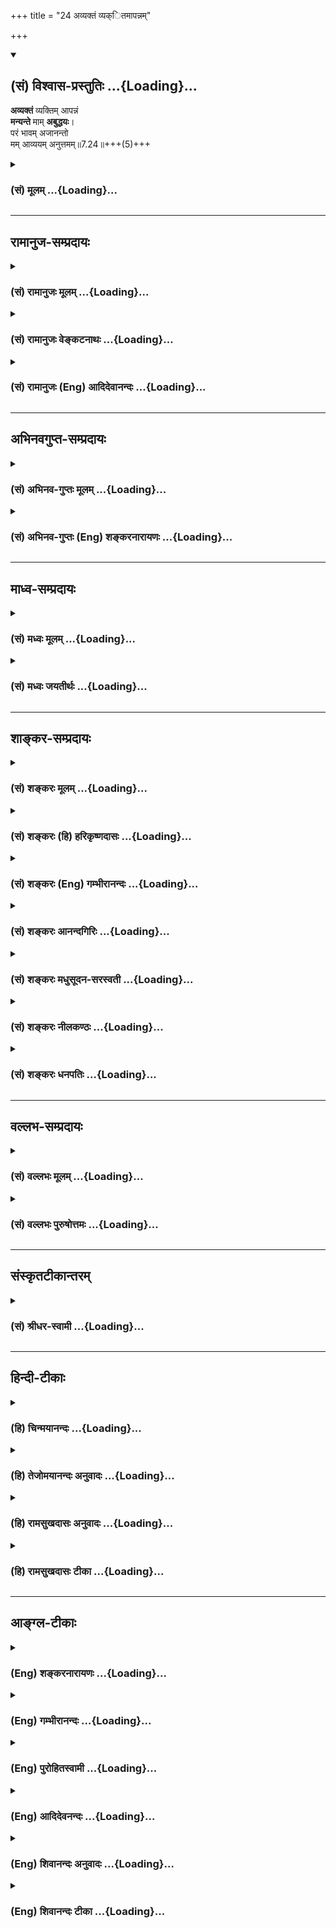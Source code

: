 +++
title = "24 अव्यक्तं व्यक्ितमापन्नम्"

+++
<div class="js_include" newlevelforh1="2" title="(सं) विश्वास-प्रस्तुतिः" unfilled url="/purANam_vaiShNavam/mahAbhAratam/06-bhIShma-parva/03-bhagavad-gItA-parva/saMskRtam/vishvAsa-prastutiH/07_jnAna-vijnAna-yogaH/24_avyaktaM_vyakitam.md">
<details open><summary><h2>(सं) विश्वास-प्रस्तुतिः ...{Loading}...</h2></summary>

**अव्यक्तं** व्यक्तिम् आपन्नं  
**मन्यन्ते** माम् **अबुद्धयः**।  
परं भावम् अजानन्तो  
मम् आव्ययम् अनुत्तमम्॥7.24॥+++(5)+++
</details>
</div>
<div class="js_include collapsed" newlevelforh1="3" title="(सं) मूलम्" unfilled url="/purANam_vaiShNavam/mahAbhAratam/06-bhIShma-parva/03-bhagavad-gItA-parva/saMskRtam/mUlam/07_jnAna-vijnAna-yogaH/24_avyaktaM_vyakitam.md">
<details><summary><h3>(सं) मूलम् ...{Loading}...</h3></summary>

अव्यक्तं व्यक्तिमापन्नं मन्यन्ते मामबुद्धयः।  
परं भावमजानन्तो ममाव्ययमनुत्तमम्।।7.24।।
</details>
</div>


_________________
## रामानुज-सम्प्रदायः
<div class="js_include collapsed" newlevelforh1="3" title="(सं) रामानुजः मूलम्" unfilled url="/purANam_vaiShNavam/mahAbhAratam/06-bhIShma-parva/03-bhagavad-gItA-parva/saMskRtam/rAmAnujaH/mUlam/07_jnAna-vijnAna-yogaH/24_avyaktaM_vyakitam.md">
<details><summary><h3>(सं) रामानुजः मूलम् ...{Loading}...</h3></summary>

।।7.24।। सर्वैः कर्मभिः आराध्यः अहं सर्वेश्वरः
वाङ्मनसापरिच्छेद्यस्वरूपस्वभावः परमकारुण्याद् आश्रितवात्सल्यात् च
सर्वसमाश्रयणीयत्वाय अजहत्स्वभाव एव वसुदेवसूनुः अवतीर्ण इति **मम** एवं
**परं भावम् अव्ययम् अनुत्तमम् अजानन्तः** प्राकृतराजसूनुसमानम् इतः
पूर्वम् अनभिव्यक्तम् इदानीं कर्मवशाद् जन्मविशेषं प्राप्य **व्यक्तिम्
आपन्नं** प्राप्तं **माम् अबुद्धयो मन्यन्ते** अतो मां न श्रयन्ते न
कर्मभिः आराधयन्ति च। कुत एवं न प्रकाश्यते इति अत्र आह

</details>
</div>
<div class="js_include collapsed" newlevelforh1="3" title="(सं) रामानुजः वेङ्कटनाथः" unfilled url="/purANam_vaiShNavam/mahAbhAratam/06-bhIShma-parva/03-bhagavad-gItA-parva/saMskRtam/rAmAnujaH/venkaTanAthaH/07_jnAna-vijnAna-yogaH/24_avyaktaM_vyakitam.md">
<details><summary><h3>(सं) रामानुजः वेङ्कटनाथः ...{Loading}...</h3></summary>

  
  
।।7.24।। ननु फलान्तरदेवतान्तरवासनया हि त्वद्विषयज्ञानप्रतिबन्ध उक्तः
त्वत्साक्षात्काराभावे हि तदुपपत्तिः त्वयि कारुण्यादिगुणप्रेरिते
सर्वसमाश्रयणीयत्वायावतारवशादशेषजननयनगोचरे कथं त्वत्परित्याग
इत्यत्रोत्तरम् अव्यक्तं व्यक्तिमापन्नम् इत्यभिप्रायेणाह इतरे त्विति।
इतरे चतुर्विधसुकृतिभ्योऽन्ये। परं भावम् इत्यनेनाभिप्रेतं
निरतिशयपरत्वसौलभ्यरूपं स्वभावं दर्शयतिसर्वैः कर्मभिरित्यादिना अवतीर्ण
इत्यन्तेन। अजहत्स्वभाव इत्यव्ययशब्दाभिप्रेतोक्तिः। अस्मादुत्तमं
नास्तीत्यनुत्तमम् अनवधिकातिशयमित्यर्थः। अत्रअव्यक्तं व्यक्तिमापन्नम्
इत्येतत्सामर्थ्यादवतारविषयत्वम् तत्रापिमाम्
इत्यस्यौचित्यादवतारविशेषविषयत्वं च
सिद्धमित्यभिप्रेत्योक्तंवसुदेवसूनुरवतीर्ण इतिप्राकृतराजसूनुसमानमिति च।
इदं सर्वावतारोपलक्षणतया विशेषोदाहरणमात्रं वा। अव्यक्तं व्यक्तिमापन्नम्
इत्यनयोरर्थान्तरभ्रमव्युदासायाहप्राकृतेत्यादि। मन्दमतिबोद्धव्यतया
निन्द्यमानोऽर्थोऽत्रायमेव भवितुमर्हतीति भावः। इतः
पूर्वमनभिव्यक्तत्वमिदानीमवताराद्व्यक्तत्वमपि प्रमाणसिद्धम् तत्कथमत्र
प्रतिक्षिप्यत इत्यत्रोक्तंकर्मवशाज्जन्मविशेषं प्राप्येति।
उत्सर्गापवादादिनयात्सङ्कोच इति भावः। अबुद्धयः इत्यनेन
परमात्मतदवतारादिविषयश्रवणमननादिराहित्यं वैलक्षण्यज्ञापकलिङ्गदर्शनेऽपि
तदूहशक्तिवैकल्यं च विवक्षितम्। फलितमाह अत इत्यादि। आश्रयणमत्र
प्रपत्तिपूर्वकभजनं तदभावाच्च तदङ्गतया वर्णाश्रमादिधर्मान्
स्तुतिनमस्कारादींश्च न कुर्वत इत्याह न कर्मभिरिति।  
  

</details>
</div>
<div class="js_include collapsed" newlevelforh1="3" title="(सं) रामानुजः (Eng) आदिदेवानन्दः" unfilled url="/purANam_vaiShNavam/mahAbhAratam/06-bhIShma-parva/03-bhagavad-gItA-parva/saMskRtam/rAmAnujaH/english/AdidevAnandaH/07_jnAna-vijnAna-yogaH/24_avyaktaM_vyakitam.md">
<details><summary><h3>(सं) रामानुजः (Eng) आदिदेवानन्दः ...{Loading}...</h3></summary>

7.24 Ignorant people do not know My higher nature, immutable and
unsurpassed. They do not know that it is I, who is worshipped through
all rites, who is the Lord of all, and whose nature is beyond speech and
mind, that has incarnated as the son of Vasudeva, without abandoning My
divine nature, out of My supreme compassion and parental love for those
who resort to Me and in order that I may be the refuge of all. They
consider Me as only a worldly prince who was not manifest before and who
has now become manifest by Karma and has secured a special form.
Therefore, they do not resort to Me, nor do they worship Me. Why is He
not manifest (to them); Sri Krsna says:

</details>
</div>


_________________
## अभिनवगुप्त-सम्प्रदायः
<div class="js_include collapsed" newlevelforh1="3" title="(सं) अभिनव-गुप्तः मूलम्" unfilled url="/purANam_vaiShNavam/mahAbhAratam/06-bhIShma-parva/03-bhagavad-gItA-parva/saMskRtam/abhinava-guptaH/mUlam/07_jnAna-vijnAna-yogaH/24_avyaktaM_vyakitam.md">
<details><summary><h3>(सं) अभिनव-गुप्तः मूलम् ...{Loading}...</h3></summary>

।।7.24।। ननु सर्वगते भगवत्तत्त्वे किमिति देवतान्तरोपासकानां मितं फलम्
उच्यते अव्यक्तमिति। ते खलु अल्पबुद्धित्त्वात् मत्स्वरूपं पारमार्थिकम्
अविद्यमानव्यक्तिकं न प्रत्यभिजानीते। अपि तु
निजकामनासमुचिताकारविशिष्टज्ञानस्वभावं +++(N स्वभावां)+++ व्यक्तिमेवापन्नं
विदन्ति नान्यथा। अत एव न नाम्नि आकारे वा कश्चिद्ग्रहः। किंतु
सिद्धान्तोऽयमत्र यः कामनापरिहारेण यत्किञ्चिद्देवतारूपमालम्बते तस्य तत्
शुद्धमुक्तभावेन +++(S मुक्तभावे)+++ पर्यवस्यति। विपर्ययात्तु विपर्ययः +++(SN add
इति)+++ ।

</details>
</div>
<div class="js_include collapsed" newlevelforh1="3" title="(सं) अभिनव-गुप्तः (Eng) शङ्करनारायणः" unfilled url="/purANam_vaiShNavam/mahAbhAratam/06-bhIShma-parva/03-bhagavad-gItA-parva/saMskRtam/abhinava-guptaH/english/shankaranArAyaNaH/07_jnAna-vijnAna-yogaH/24_avyaktaM_vyakitam.md">
<details><summary><h3>(सं) अभिनव-गुप्तः (Eng) शङ्करनारायणः ...{Loading}...</h3></summary>

7.24 Avyaktam etc. Becuase of their poor intellect, these \[worshippers
of other deities\] do not at all recognise the unmanifest and ultimately
true nature of Mine. On the contrary, they conceive Me merely as one,
possessing only a manifest form with a particular knowledge and a
particular innage nature, all suitable to their own desires. \[They
think\] not otherwise. That is why, no name or form \[of a deity\] is
insisted upon \[by the Lord\]. However, this is the established view
\[of the teachers of the school\] in this regard : If a person holds
fast to a specific form of a deity in order to get rid of desires, that
\[itself\] results in his becoming pure and emancipated. If the case is
reversed, \[the result\] would be a contrary one.

</details>
</div>


_________________
## माध्व-सम्प्रदायः
<div class="js_include collapsed" newlevelforh1="3" title="(सं) मध्वः मूलम्" unfilled url="/purANam_vaiShNavam/mahAbhAratam/06-bhIShma-parva/03-bhagavad-gItA-parva/saMskRtam/madhvaH/mUlam/07_jnAna-vijnAna-yogaH/24_avyaktaM_vyakitam.md">
<details><summary><h3>(सं) मध्वः मूलम् ...{Loading}...</h3></summary>

।।7.24।। को विशेषस्तवान्येभ्यः इत्यत आह अव्यक्तमिति। कार्यदेहादिवर्जितम्।
तद्वानिव प्रतीयस इत्यत आह व्यक्तिमापन्नमिति। कार्यदेहाद्यापन्नम्।
तच्चोक्तम् सदसतः परम् न तस्य कार्यम् अपाणिपादः श्वे.उ.3।19आनन्ददेहं
पुरुषं मन्यन्ते गौणदैहिकम् इत्यादौ। भावं याथार्थ्यम्। तथाऽब्रवीत्
याथातथ्यमजानन्तः परं तस्य विमोहिताः इत्यादि।

</details>
</div>
<div class="js_include collapsed" newlevelforh1="3" title="(सं) मध्वः जयतीर्थः" unfilled url="/purANam_vaiShNavam/mahAbhAratam/06-bhIShma-parva/03-bhagavad-gItA-parva/saMskRtam/madhvaH/jayatIrthaH/07_jnAna-vijnAna-yogaH/24_avyaktaM_vyakitam.md">
<details><summary><h3>(सं) मध्वः जयतीर्थः ...{Loading}...</h3></summary>

।।7.24।। अव्यक्तं इति श्लोकस्य प्रकृतेन साक्षात्सङ्गत्यभावात् तं
सङ्गमयितुमाह **क** इति। अन्येभ्यो ब्रह्मादिभ्यः। येन तान्
प्राप्तानामन्तवत्फलत्वेऽपि त्वां प्राप्तानामनन्तफलतेति शङ्काशेषः।
कथमनेनोक्तशङ्कापरिहारः इत्यत आह **कार्ये**ति। अनेन यथाश्रुतं पदं पठित्वा
व्याख्यातम्। वस्तुतःअव्यक्तं मां इत्यनुवादादव्यक्तोऽहमिति यत्सिद्धं
तस्येदं व्याख्यानमिति ज्ञातव्यम्। इदानीमुत्तरस्य सङ्गतिमाह
**तद्वानि**ति। कार्यदेहादिमान् इवेति मृदूक्तिः वस्तुतस्त्वेवेति। अतो न
तद्वर्जित इति शेषः। प्रकृतोपयोगितया व्याचष्टे **कार्येति।** भगवतः
कार्यदेहादिवर्जितत्वं तद्वत्ताप्रतीतिश्चाज्ञानमूलेत्येतत्कुतः येन
वाक्यद्वयमुक्तार्थं स्यात् इत्यतोऽर्थद्वये क्रमेण प्रमाणान्याह
**तच्चे**ति। कार्यात्कारणाच्च। इदमपरं रूपं परं तु रूपमजानन्त इति
प्रतीतिनिरासार्थमाह **भावमि**ति। याथार्थ्यं प्रमाणाव्यभिचरितस्वरूपम्। अत
एव परम्। कुतोऽयमर्थः समाख्यानादित्याह **तथे**ति। यद्यप्ययमर्थःत्रिभिः
7।13 इत्यत्रोक्तस्तथापि प्रसङ्गात् पुनरुक्त इत्यदोषः।

</details>
</div>


_________________
## शाङ्कर-सम्प्रदायः
<div class="js_include collapsed" newlevelforh1="3" title="(सं) शङ्करः मूलम्" unfilled url="/purANam_vaiShNavam/mahAbhAratam/06-bhIShma-parva/03-bhagavad-gItA-parva/saMskRtam/shankaraH/mUlam/07_jnAna-vijnAna-yogaH/24_avyaktaM_vyakitam.md">
<details><summary><h3>(सं) शङ्करः मूलम् ...{Loading}...</h3></summary>

।।7.24।। **अव्यक्तम्** अप्रकाशं **व्यक्तिम् आपन्नं** प्रकाशं गतम् इदानीं
**मन्यन्ते मां** नित्यप्रसिद्धमीश्वरमपि सन्तम् **अबुद्धयः** अविवेकिनः
**परं** **भावं** परमात्मस्वरूपम् **अजानन्तः** अविवेकिनः **मम अव्ययं**
व्ययरहितम् **अनुत्तमं** निरतिशयं मदीयं भावमजानन्तः मन्यन्ते
इत्यर्थः।। तदज्ञानं किंनिमित्तमित्युच्यते

</details>
</div>
<div class="js_include collapsed" newlevelforh1="3" title="(सं) शङ्करः (हि) हरिकृष्णदासः" unfilled url="/purANam_vaiShNavam/mahAbhAratam/06-bhIShma-parva/03-bhagavad-gItA-parva/saMskRtam/shankaraH/hindI/harikRShNadAsaH/07_jnAna-vijnAna-yogaH/24_avyaktaM_vyakitam.md">
<details><summary><h3>(सं) शङ्करः (हि) हरिकृष्णदासः ...{Loading}...</h3></summary>

।।7.24।। वे मुझ परमेश्वरकी ही शरणमें क्यों नहीं आते सो बतलाते हैं मेरे
अविनाशी निरतिशय परम भावको अर्थात् परमात्मस्वरूपको न जाननेवाले बुद्धिरहित
विवेकहीन मनुष्य मुझको यद्यपि मैं नित्यप्रसिद्ध सबका ईश्वर हूँ तो भी ऐसा
समझते हैं कि यह पहले प्रकट नहीं थे अब प्रकट हुए हैं। अभिप्राय यह कि मेरे
वास्तविक प्रभावको न समझनेके कारण वे ऐसा मानते हैं।

</details>
</div>
<div class="js_include collapsed" newlevelforh1="3" title="(सं) शङ्करः (Eng) गम्भीरानन्दः" unfilled url="/purANam_vaiShNavam/mahAbhAratam/06-bhIShma-parva/03-bhagavad-gItA-parva/saMskRtam/shankaraH/english/gambhIrAnandaH/07_jnAna-vijnAna-yogaH/24_avyaktaM_vyakitam.md">
<details><summary><h3>(सं) शङ्करः (Eng) गम्भीरानन्दः ...{Loading}...</h3></summary>

7.24 Abuddhayah, the unintelligent, the non-discriminating ones;
ajanantah, unaware; mama, of My; param, supreme; bhavam, state, My
reality as the supreme Self; which is avyayam, immutable, undecaying;
and anuttanam, unsurpassable; manyante, think; mam, of Me; as avyaktam,
the unmanifest, the invisible; apannam, that has become; vyaktim,
manifest, visible, at present \[At present, after being embodied as an
Incarnation.\]-though I am the ever well-known God. They think so
because they are unaware of My reality. This is the idea. What is the
reason for their ignorance; This is being stated:

</details>
</div>
<div class="js_include collapsed" newlevelforh1="3" title="(सं) शङ्करः आनन्दगिरिः" unfilled url="/purANam_vaiShNavam/mahAbhAratam/06-bhIShma-parva/03-bhagavad-gItA-parva/saMskRtam/shankaraH/AnandagiriH/07_jnAna-vijnAna-yogaH/24_avyaktaM_vyakitam.md">
<details><summary><h3>(सं) शङ्करः आनन्दगिरिः ...{Loading}...</h3></summary>

।।7.24।। भगवद्भजनस्योत्तमफलत्वेऽपि प्राणिनां प्रायेण तन्निष्ठत्वाभावे
प्रश्नपूर्वकं निमित्तं निवेदयति **किंनिमित्तमित्यादिना।** अप्रकाशं
शरीरग्रहणात्पूर्वमिति शेषः। इदानीं लीलाविग्रहपरिग्रहावस्थायामित्यर्थः।
प्रकाशस्य तर्हि कादाचित्कत्वं भगवति प्राप्तं नेत्याह **नित्येति।** कथं
तर्हि भगवन्तमागन्तुकप्रकाशं मन्यन्ते तत्राबुद्धय इत्युत्तरम्।
तद्विवृणोति **परमिति।** परमनुत्तममिति विशेषणद्वयं
सोपाधिकनिरुपाधिकभावार्थम्।

</details>
</div>
<div class="js_include collapsed" newlevelforh1="3" title="(सं) शङ्करः मधुसूदन-सरस्वती" unfilled url="/purANam_vaiShNavam/mahAbhAratam/06-bhIShma-parva/03-bhagavad-gItA-parva/saMskRtam/shankaraH/madhusUdana-sarasvatI/07_jnAna-vijnAna-yogaH/24_avyaktaM_vyakitam.md">
<details><summary><h3>(सं) शङ्करः मधुसूदन-सरस्वती ...{Loading}...</h3></summary>

।।7.24।। एवं भगवद्भजनस्य सर्वोत्तमफलत्वेऽपि कथं प्रायेण प्राणिनो
भगवद्विमुखा इत्यत्र हेतुमाह भगवान् अव्यक्तं देहग्रहणात्प्राक्
कार्याक्षमत्वेन स्थितमिदानीं वसुदेवगृहे व्यक्तिं भौतिकदेहावच्छेदेन
कार्यक्षमतां प्राप्तं किंचिज्जीवमेव मन्यन्ते मामीश्वरमप्यबुद्धयो
विवेकशून्याः। अव्यक्तं सर्वकारणमपि मां व्यक्तिं कार्यरूपतां
मत्स्यकूर्माद्यनेकावताररूपेण प्राप्तिमिति वा। कथं ते जीवास्त्वां न
विचिन्वन्ति। तत्राबुद्धय इत्युक्तं हेतुं विवृणोति परं सर्वकारणरूपमव्ययं
नित्यं मम भावं स्वरूपं सोपाधिकजानन्तस्तथा निरुपाधिकमप्यनुत्तमं
सर्वोत्कृष्टमनतिशयाद्वितीयपरमानन्दघनमनन्तं मम स्वरूपजानन्तो
जीवानुकारिकार्यदर्शनाज्जीवमेव कंचिन्मां मन्यन्ते ततो मामीश्वरत्वेनाभिमतं
विहाय प्रसिद्धं देवतान्तरमेव भजन्ते। ततश्चान्तवदेव फलं
प्राप्नुवन्तीत्यर्थः। अग्रे च वक्ष्यतेअवजानन्ति मां मूढा मानुषीं
तनुमाश्रितम् इति।

</details>
</div>
<div class="js_include collapsed" newlevelforh1="3" title="(सं) शङ्करः नीलकण्ठः" unfilled url="/purANam_vaiShNavam/mahAbhAratam/06-bhIShma-parva/03-bhagavad-gItA-parva/saMskRtam/shankaraH/nIlakaNThaH/07_jnAna-vijnAna-yogaH/24_avyaktaM_vyakitam.md">
<details><summary><h3>(सं) शङ्करः नीलकण्ठः ...{Loading}...</h3></summary>

।।7.24।। एवं तर्हि कुतस्त्वामेव सर्वे न प्रतिपद्यन्त
इत्याशङ्क्याज्ञानादित्याह **अव्यक्तमिति।** अव्यक्तं
सर्वोपाधिशून्यत्वेनास्पष्टमपि वासुदेवशरीरेण
व्यक्तिमापन्नमस्मदादिवच्छरीराभिमानिनं मामबुद्धयो मन्यन्ते। यतो मम परं
भावं परत्वमुत्कृष्टत्वमजानन्तः। उत्कृष्टत्वमेव विशिनष्टि। अव्ययं न
व्येतीत्यव्ययमविनाशिनम्। अनुत्तमं यस्मादन्यदुत्कृष्टं च नास्ति।
निरतिशयमखण्डैश्वर्यरूपमित्यर्थः।

</details>
</div>
<div class="js_include collapsed" newlevelforh1="3" title="(सं) शङ्करः धनपतिः" unfilled url="/purANam_vaiShNavam/mahAbhAratam/06-bhIShma-parva/03-bhagavad-gItA-parva/saMskRtam/shankaraH/dhanapatiH/07_jnAna-vijnAna-yogaH/24_avyaktaM_vyakitam.md">
<details><summary><h3>(सं) शङ्करः धनपतिः ...{Loading}...</h3></summary>

।।7.24।। तर्हि सर्वेऽपि देवतान्तरभजनं विहाय त्वामेव कुतो न प्रतिपद्यन्त
इत्याशङ्क्य मदप्रतिपत्तौ मत्परमेश्वरभावाज्ञानमेव निमित्तमित्याह।
अव्यक्तमप्रकाशं लीलाविग्रहग्रहणात्पूर्वं इदानीं तद्ग्रहणावस्थायां
व्यक्तिमापन्नं प्रकाशमागतं मां मन्यन्ते अबुद्धयो विवेकहीनाः। अबुद्धय
इत्येतदुक्तं विवृणोति। ममाव्ययं व्ययरहितमनुत्तमं निरतिशयं परं भावं
परमात्मस्वरुपं सोपाधिनिरुपाध्यात्मकमजानन्तोऽविवेकिनो नित्यसिद्धमीश्वरमपि
सन्तं मां पूर्वमसन्तमधुनैवोत्पन्नं मन्यन्ते इत्यर्थः।

</details>
</div>


_________________
## वल्लभ-सम्प्रदायः
<div class="js_include collapsed" newlevelforh1="3" title="(सं) वल्लभः मूलम्" unfilled url="/purANam_vaiShNavam/mahAbhAratam/06-bhIShma-parva/03-bhagavad-gItA-parva/saMskRtam/vallabhaH/mUlam/07_jnAna-vijnAna-yogaH/24_avyaktaM_vyakitam.md">
<details><summary><h3>(सं) वल्लभः मूलम् ...{Loading}...</h3></summary>

।।7.24।। मद्भजने देवान्तरभजने च तैषां मत्स्वरूपमाहात्म्याज्ञानमेव
हेतुरित्याह अव्यक्तमिति। यतोऽक्षरमैश्वर्यं अप्रकटं वा व्यक्तिरहितं वा
मानुषलोके स्वेच्छया स्वगताशेषालौकिकसौन्दर्यं दुर्विभाव्यं व्यक्तिमापन्नं
निराकारं मन्यन्ते वा मानयन्ति प्राकृतं व्यक्तिमापन्नं वा
मन्यन्तेऽबुद्धयोऽतः तथा मानने हेतुः मम सदानन्दमात्रस्याचिन्त्यैश्वर्यस्य
परं भावमंशांशिभावेनावस्थितिभावमानन्दमात्रत्वलक्षणं वाऽजानन्त इति।

</details>
</div>
<div class="js_include collapsed" newlevelforh1="3" title="(सं) वल्लभः पुरुषोत्तमः" unfilled url="/purANam_vaiShNavam/mahAbhAratam/06-bhIShma-parva/03-bhagavad-gItA-parva/saMskRtam/vallabhaH/puruShottamaH/07_jnAna-vijnAna-yogaH/24_avyaktaM_vyakitam.md">
<details><summary><h3>(सं) वल्लभः पुरुषोत्तमः ...{Loading}...</h3></summary>

  
  
।।7.24।। तर्हि कथं न सर्वे त्वामेव भजन्ति इत्यत आह अव्यक्तमिति। अबुद्धयः
कामहृतज्ञाना अव्यक्तं न विद्यते व्यक्तो लौकिकवत् प्रकटो व्यवहारो यस्य
व्यक्तिर्जात्यादिर्वा यस्य तादृशं पुरुषोत्तमं व्यक्तिमापन्नं
मनुष्यादिभावेन जगति प्रकटं लौकिकत्वेन अन्यदेवसमं मनुष्यादिसमं वा
मन्यन्ते। कुतः इत्याकाङ्क्षायामाह परमिति। मम पुरुषोत्तमस्य अव्ययं
नाशरहितं लीलात्मकं केषुचित्। भाग्यवत्सु प्रकटीभूय तद्रसपोषार्थं
तत्समानाकारेण लीलारूपमजानन्तः। किञ्च अनुत्तमं न विद्यते उत्तमो
यस्मात्तादृशं परं भावंपुरुषोत्तमात्मकमजानन्तो मां तथा मन्यन्ते। अतः
स्वकामितफलक्षिप्रप्रसादार्थमन्यदेवता एव भजन्ति न तु मामित्यर्थः।  
  

</details>
</div>


_________________
## संस्कृतटीकान्तरम्
<div class="js_include collapsed" newlevelforh1="3" title="(सं) श्रीधर-स्वामी" unfilled url="/purANam_vaiShNavam/mahAbhAratam/06-bhIShma-parva/03-bhagavad-gItA-parva/saMskRtam/shrIdhara-svAmI/07_jnAna-vijnAna-yogaH/24_avyaktaM_vyakitam.md">
<details><summary><h3>(सं) श्रीधर-स्वामी ...{Loading}...</h3></summary>

।।7.24।। ननु च समाने प्रयासे महति च फलविशेषे सति सर्वेऽपि किमिति
देवान्तरं हित्वा त्वामेव न भजन्ति तत्राह **अव्यक्तमिति।** अव्यक्तं
प्रपञ्चातीतं मां व्यक्तिं मनुष्यमत्स्यकूर्मादिभावं प्राप्तमल्पबुद्धयो
मन्यन्ते। तत्र हेतुः। मम परं भावं स्वरूपमजानन्तः। कथंभूतम्। अव्ययं
नित्यम्। न विद्यत उत्तमो यस्मात्तं भावं। अतो जगद्रक्षार्थं
लीलयाविष्कृतनानाविशुद्धोर्जितसत्त्वमूर्तिं मां परमेश्वरं
स्वकर्मनिर्मितभौतिकदेहं देवतान्तरसमं पश्यन्तो मन्दमतयो मां
नातीवाद्रियन्ते प्रत्युत क्षिप्रफलं देवतान्तरमेव भजन्ति ते
चोक्तप्रकारेणान्तवत्फलं प्राप्नुवन्तीत्यर्थः।

</details>
</div>


_________________
## हिन्दी-टीकाः
<div class="js_include collapsed" newlevelforh1="3" title="(हि) चिन्मयानन्दः" unfilled url="/purANam_vaiShNavam/mahAbhAratam/06-bhIShma-parva/03-bhagavad-gItA-parva/hindI/chinmayAnandaH/07_jnAna-vijnAna-yogaH/24_avyaktaM_vyakitam.md">
<details><summary><h3>(हि) चिन्मयानन्दः ...{Loading}...</h3></summary>

।।7.24।। समस्त नामरूपों की वैचित्र्यपूर्ण सृष्टि में प्रकाशित हो रहे परम
सत्य को ग्रहण करने की विवेकसार्मथ्य जिनमें नहीं है वे लोग अव्यय अविनाशी
आत्मतत्त्व का सााक्षात् नहीं कर पाते। अनित्य दृश्यमान जगत् में अत्यन्त
आसक्ति के कारण वे यह नहीं जान पाते कि यह सम्पूर्ण नामरूपमय जगत् सूत्र
में मणियों के समान परमात्मा में पिरोया हुआ है। जिस चैतन्य के प्रकाश में
सम्पूर्ण विश्व प्रकाशित हो रहा है उस परम सत्य को ही यहाँ अव्यक्त शब्द से
इंगित किया गया है। इस शब्द का लक्ष्यार्थ समझना आवश्यक है। जो वस्तु
इन्द्रियगोचर है या मन और बुद्धि के द्वारा जानी जा सकती है जैसे भावना या
विचार वह व्यक्त कहलाती है। अत इन तीनों उपाधियों के द्वारा जिसे जाना नहीं
जा सकता वह वस्तु अव्यक्त है। आत्मतत्त्व ही अव्यक्त हो सकता है क्योंकि वही
एकमात्र चेतन तत्त्व है जिसके कारण इन्द्रियां मन और बुद्धि स्वविषयों को
ग्रहण करने में समर्थ होती हैं। दूसरे शब्दों में कहा जा सकता है कि आत्मा
इन सबका द्रष्टा है और इसलिए कभी दृश्यरूप में नहीं जाना जा सकता। वह
अव्यक्त है। बहिर्मुखी प्रवृत्ति के लोग केवल स्थूल भौतिक रूप को ही देख
पाते हैं। अविवेक के कारण वे गुरु अथवा अवतार के शरीर को और सार्मथ्य को
देखकर उतने मात्र को ही सनातन सत्य समझ लेते हैं। इसमें कोई सन्देह नहीं कि
चित्त की एकाग्रता के लिए अथवा उपासना के लिए किसी उपास्य की प्रतीक या
प्रतिमा के रूप में आवश्यकता होती है किन्तु वह प्रतिमा स्वयं परमार्थ सत्य
नहीं हो सकती। यदि वही सत्य वस्तु होती तो पाषाण से मूर्ति बनाने के
पश्चात् या गुरु के पास पहुँचने मात्र से साधक को सत्य की प्राप्ति हो जाने
से उसे और कुछ करने की आवश्यकता नहीं रह जाती मूर्ति पूजा का प्रयोजन चित्त
की शुद्धि एवं एकाग्रता प्राप्त करना है जिसके द्वारा ध्यान का अभ्यास करके
आत्मा का साक्षात् अनुभव किया जा सकता है। यह श्लोक स्पष्ट रूप से हमें
बताता है कि बोतल को औषधि सममझना शरीर को ही गुरु और मूर्ति को ही भगवान्
समझ लेना व्यर्थ है सभी श्वेत काष्ठ चन्दन नहीं और आकाश में प्रत्येक
चमकीली वस्तु तारा नहीं होती। हो सकता है कि किसी ऊँचे स्तम्भ से आ रहे
प्रकाश को देखकर अतिमूढ़ पुरुष उसे सूर्य समझ ले परन्तु कोई भी बुद्धिमान
व्यक्ति उसकी धारणा को गम्भीरता से नहीं लेगा। अवतार का सिद्धांत हिन्दू
धर्म में स्वीकार किया जाता है। किसीनकिसी मात्रा में प्रत्येक व्यक्ति ही
अवतार कहा जा सकता है। एक ही सत्य सर्वत्र सबमें व्याप्त है। मन और बुद्धि
की उपाधियों में वह व्यक्त होता है। जितना ही अधिक शुद्ध और स्थिर अन्तकरण
होगा उतना ही अधिक चैतन्य का प्रकाश उसमें व्यक्त होगा। जिस पुरुष का
अन्तकरण अत्यन्त शुद्ध एवं स्थिर होता है और जिसने अपरा प्रकृति पर पूर्ण
विजय पा ली होती है वह ऋषि मुनि या पैगम्बर कहलाता है। ये पुरुष आत्मस्वरूप
को पहचानकर कि वही भूतमात्र की आत्मा है उसमें स्थित होकर दिव्य जीवन जीते
हैं। उनके शरीर मन और बुद्धि को ही परम सत्य समझना ऐसी ही त्रुटि है जैसे
कि तरंगों को ही समुद्र समझ लेना है यही कारण है कि भगवान् श्रीकृष्ण यहाँ
ऐसे अविवेकी लोगों के लिए अबुद्धय जैसे कठोर शब्द का प्रयोग करते हैं। यह
अज्ञान किस निमित्त से है इस पर कहते हैं

</details>
</div>
<div class="js_include collapsed" newlevelforh1="3" title="(हि) तेजोमयानन्दः अनुवादः" unfilled url="/purANam_vaiShNavam/mahAbhAratam/06-bhIShma-parva/03-bhagavad-gItA-parva/hindI/tejomayAnandaH/anuvAdaH/07_jnAna-vijnAna-yogaH/24_avyaktaM_vyakitam.md">
<details><summary><h3>(हि) तेजोमयानन्दः अनुवादः ...{Loading}...</h3></summary>

।।7.24।। बुद्धिहीन पुरुष मेरे अनुत्तम (सर्वोत्तम) अव्यय परम भाव को न
जानते हुए मुझ अव्यक्त को व्यक्त मानते हैं।।  
  

</details>
</div>
<div class="js_include collapsed" newlevelforh1="3" title="(हि) रामसुखदासः अनुवादः" unfilled url="/purANam_vaiShNavam/mahAbhAratam/06-bhIShma-parva/03-bhagavad-gItA-parva/hindI/rAmasukhadAsaH/anuvAdaH/07_jnAna-vijnAna-yogaH/24_avyaktaM_vyakitam.md">
<details><summary><h3>(हि) रामसुखदासः अनुवादः ...{Loading}...</h3></summary>

।।7.24।। बुद्धिहीन मनुष्य मेरे सर्वश्रेष्ठ अविनाशी परमभावको न जानते हुए
अव्यक्त (मन-इन्द्रियोंसे पर) मुझ सच्चिदानन्दघन परमात्माको मनुष्यकी तरह
ही शरीर धारण करनेवाला मानते हैं।

</details>
</div>
<div class="js_include collapsed" newlevelforh1="3" title="(हि) रामसुखदासः टीका" unfilled url="/purANam_vaiShNavam/mahAbhAratam/06-bhIShma-parva/03-bhagavad-gItA-parva/hindI/rAmasukhadAsaH/TIkA/07_jnAna-vijnAna-yogaH/24_avyaktaM_vyakitam.md">
<details><summary><h3>(हि) रामसुखदासः टीका ...{Loading}...</h3></summary>

।।7.24।।***व्याख्या--*अव्यक्तं व्यक्तिमापन्नं ৷৷.
ममाव्ययमनुत्तमम्--**जो मनुष्य निर्बुद्धि हैं और जिनकी मेरेमें
श्रद्धा-भक्ति नहीं है, वे अल्पमेधाके कारण अर्थात् समझकी कमीके कारण
मेरेको साधारण मनुष्यकी तरह अव्यक्तसे व्यक्त होनेवाला अर्थात्
जन्मने-मरनेवाला मानते हैं। मेरा जो अविनाशी अव्ययभाव है अर्थात् जिससे
बढ़कर दूसरा कोई हो ही नहीं सकता और जो देश, काल, वस्तु, व्यक्ति आदिमें
परिपूर्ण रहता हुआ इन सबसे अतीत, सदा एकरूप रहनेवाला, निर्मल और असम्बद्ध
है--ऐसे मेरे अविनाशी भावको वे नहीं जानते और मेरा अवतार लेनेका जो तत्त्व
है, उसको नहीं जानते। इसलिये वे मेरेको साधरण मनुष्य मानकर मेरी उपासना
नहीं करते, प्रत्युत देवताओंकी उपासना करते हैं।**'अबुद्धयः'** पदका यह
अर्थ नहीं है कि उनमें बुद्धिका अभाव है प्रत्युत बुद्धिमें विवेक रहते हुए
भी अर्थात् संसारको उत्पत्ति-विनाशशील जानते हुए भी इसे मानते नहीं--यही
उनमें बुद्धिरहितपना है, मूढ़ता है। दूसरा भाव यह है कि कामनाको कोई रख नहीं
सकता, कामना रह नहीं सकती; क्योंकि कामना पहले नहीं थी और कामनापूर्तिके
बाद भी कामना नहीं रहेगी। वास्तवमें कामनाकी सत्ता ही नहीं है, फिर भी उसका
त्याग नहीं कर सकते --यही अबुद्धिपना है। मेरे स्वरूपको न जाननेसे वे अन्य
देवताओंकी उपासनामें लग गये और उत्पत्ति-विनाशशील पदार्थोंकी कामनामें लग
जानेसे वे बुद्धिहीन मनुष्य मेरेसे विमुख हो गये। यद्यपि वे मेरेसे अलग
नहीं हो सकते तथा मैं भी उनसे अलग नहीं हो सकता, तथापि कामनाके कारण ज्ञान
ढक जानेसे वे देवताओंकी तरफ खिंच जाते हैं। अगर वे मेरेको जान जाते, तो फिर
केवल मेरा ही भजन करते। (1) बुद्धिमान् मनुष्य वे होते हैं, जो भगवान्के शरण
होते हैं। वे भगवान्को ही सर्वोपरि मानते हैं।  
  
(2) अल्पमेधावाले मनुष्य वे होते हैं, जो देवताओंके शरण होते हैं। वे
देवताओंको अपनेसे बड़ा मानते हैं जिससे उनमें थोड़ी नम्रता, सरलता रहती
है।  
  
(3) अबुद्धिवाले मनुष्य वे होते हैं, जो भगवान्को देवता-जैसा भी नहीं
मानते; किन्तु साधारण मनुष्य-जैसा ही मानते हैं। वे अपनेको ही सर्वोपरि,
सबसे बड़ा मानते हैं ,(गीता 16। 14 15)। यही तीनोंमें अन्तर है।**'परं
भावमजानन्तः'** का तात्पर्य है कि मैं अज रहता हुआ, अविनाशी होता हुआ और
लोकोंका ईश्वर होता हुआ ही अपनी प्रकृतिको वशमें करके योगमायासे प्रकट होता
हूँ--इस मेरे परमभावको बुद्धिहीन मनुष्य नहीं जानते।**'अनुत्तमम्'**कहनेका
तात्पर्य है कि पन्द्रहवें अध्यायमें जिसको क्षरसे अतीत और अक्षरसे उत्तम
बताया है अर्थात् जिससे उत्तम दूसरा कोई है ही नहीं, ऐसे मेरे अनुत्तम
भावको वे नहीं जानते।  
  
**विशेष बात**  
  
इस (चौबीसवें) श्लोकका अर्थ कोई ऐसा करते हैं कि **'(ये) अव्यक्तं मां
व्यक्तिमापन्नं मन्यन्ते (ते) अबुद्धयः'** अर्थात् जो सदा निराकार रहनेवाले
मेरेको केवल साकार मानते हैं, वे निर्बुद्धि हैं; क्योंकि वे मेरे अव्यक्त,
निर्विकार और निराकार स्वरूपको नहीं जानते। दूसरे कोई ऐसा अर्थ करते हैं कि
**'(ये) व्यक्तिमापन्नं माम् अव्यक्तं मन्यन्ते (ते) अबुद्धयः'**अर्थात्
मैं अवतार लेकर तेरा सारथि बना हुआ हूँ--ऐसे मेरेको केवल निराकार मानते
हैं, वे निर्बुद्धि हैं; क्योंकि वे मेरे सर्वश्रेष्ठ अविनाशी भावको नहीं
जानते। उपर्युक्त दोनों अर्थोंमेंसे कोई भी अर्थ ठीक नहीं है। कारण कि ऐसा
अर्थ माननेपर केवल निराकारको माननेवाले साकाररूपकी और साकाररूपके उपासकोंकी
निन्दा करेंगे और केवल साकार माननेवाले निराकाररूपकी और निराकार-रूपके
उपासकोंकी निन्दा करेंगे। यह सब एकदेशीयपना ही है। पृथ्वी, जल, तेज आदि जो
महाभूत हैं, जो कि विनाशी और विकारी हैं, वे भी दो-दो तरहके होते
हैं--स्थूल और सूक्ष्म। जैसे, स्थूलरूपसे पृथ्वी साकार है और परमाणुरूपसे
निराकार है ;जल बर्फ, बूँदें, बादल और भापरूपसे साकार है और परमाणुरूपसे
निराकार है; तेज (अग्नितत्त्व) काठ और दियासलाईमें रहता हुआ निराकार है और
प्रज्वलित होनेसे साकार है, इत्यादि। इस तरहसे भौतिक सृष्टिके भी दोनों रूप
होते हैं और दोनों होते हुए भी वास्तवमें वह दो नहीं होती। साकार होनेपर
निराकारमें कोई बाधा नहीं लगती और निराकार होनेपर साकारमें कोई बाधा नहीं
लगती। फिर परमात्माके साकार और निराकार दोनों होनेमें क्या बाधा है;
अर्थात् कोई बाधा नहीं। वे साकार भी हैं, और निराकार भी हैं सगुण भी हैं और
निर्गुण भी हैं। गीता साकार-निराकार, सगुण-निर्गुण--दोनोंको मानती है। नवें
अध्यायके चौथे श्लोकमें भगवान्ने अपनेको 'अव्यक्तमूर्ति' कहा है। चौथे
अध्यायके छठे श्लोकमें भगवान्ने कहा है कि मैं अज होता हुआ भी प्रकट होता
हूँ, अविनाशी होता हुआ भी अन्तर्धान हो जाता हूँ और सबका ईश्वर होता हुआ भी
आज्ञापालक (पुत्र और शिष्य) बन जाता हूँ। अतः निराकार होते हुए साकार
होनेमें और साकार होते हुए निराकार होनेमें भगवान्में किञ्चिन्मात्र भी
अन्तर नहीं आता। ऐसे भगवान्के स्वरूपको न जाननेके कारण लोग उनके विषयमें
तरह-तरहकी कल्पनाएँ किया करते हैं।  
  
***सम्बन्ध--***भगवान्को साधारण मनुष्य माननेमें क्या कारण है; इसपर आगेका
श्लोक कहते हैं

</details>
</div>


_________________
## आङ्ग्ल-टीकाः
<div class="js_include collapsed" newlevelforh1="3" title="(Eng) शङ्करनारायणः" unfilled url="/purANam_vaiShNavam/mahAbhAratam/06-bhIShma-parva/03-bhagavad-gItA-parva/english/shankaranArAyaNaH/07_jnAna-vijnAna-yogaH/24_avyaktaM_vyakitam.md">
<details><summary><h3>(Eng) शङ्करनारायणः ...{Loading}...</h3></summary>

7.24. The men of poor intellect, are not conscious of the higher,
changeless and supreme nature of Mine; and hence, they regard Me, the
Unmanifest, to be a manifest one.

</details>
</div>
<div class="js_include collapsed" newlevelforh1="3" title="(Eng) गम्भीरानन्दः" unfilled url="/purANam_vaiShNavam/mahAbhAratam/06-bhIShma-parva/03-bhagavad-gItA-parva/english/gambhIrAnandaH/07_jnAna-vijnAna-yogaH/24_avyaktaM_vyakitam.md">
<details><summary><h3>(Eng) गम्भीरानन्दः ...{Loading}...</h3></summary>

7.24 The unintelligent, unaware of My supreme state which is immutable
and unsurpassable, think of Me as the unmanifest that has become
manifest.

</details>
</div>
<div class="js_include collapsed" newlevelforh1="3" title="(Eng) पुरोहितस्वामी" unfilled url="/purANam_vaiShNavam/mahAbhAratam/06-bhIShma-parva/03-bhagavad-gItA-parva/english/purohitasvAmI/07_jnAna-vijnAna-yogaH/24_avyaktaM_vyakitam.md">
<details><summary><h3>(Eng) पुरोहितस्वामी ...{Loading}...</h3></summary>

7.24 The ignorant think of Me, who am the Unmanifested Spirit, as if I
were really in human form. They do not understand that My Superior
Nature is changeless and most excellent.

</details>
</div>
<div class="js_include collapsed" newlevelforh1="3" title="(Eng) आदिदेवनन्दः" unfilled url="/purANam_vaiShNavam/mahAbhAratam/06-bhIShma-parva/03-bhagavad-gItA-parva/english/AdidevanandaH/07_jnAna-vijnAna-yogaH/24_avyaktaM_vyakitam.md">
<details><summary><h3>(Eng) आदिदेवनन्दः ...{Loading}...</h3></summary>

7.24 Not knowing My higher nature, immutable and unsurpassed, the
ignorant think of Me as an unmanifest entity who has now become
manifest.

</details>
</div>
<div class="js_include collapsed" newlevelforh1="3" title="(Eng) शिवानन्दः अनुवादः" unfilled url="/purANam_vaiShNavam/mahAbhAratam/06-bhIShma-parva/03-bhagavad-gItA-parva/english/shivAnandaH/anuvAdaH/07_jnAna-vijnAna-yogaH/24_avyaktaM_vyakitam.md">
<details><summary><h3>(Eng) शिवानन्दः अनुवादः ...{Loading}...</h3></summary>

7.24 The foolish think of Me, the Unmanifest, as having manifestation,
knowing not My higher, immutable and most excellent nature.

</details>
</div>
<div class="js_include collapsed" newlevelforh1="3" title="(Eng) शिवानन्दः टीका" unfilled url="/purANam_vaiShNavam/mahAbhAratam/06-bhIShma-parva/03-bhagavad-gItA-parva/english/shivAnandaH/TIkA/07_jnAna-vijnAna-yogaH/24_avyaktaM_vyakitam.md">
<details><summary><h3>(Eng) शिवानन्दः टीका ...{Loading}...</h3></summary>

7.24 अव्यक्तम् the unmanifested; व्यक्तिम् to manifestation; आपन्नम्
come to; मन्यन्ते think; माम् Me; अबुद्धयः the foolish; परम् the
highest; भावम् nature; अजानन्तः not knowing; मम My; अव्ययम् immutable;
अनुत्तमम् most excellent.Commentary The ignorant take Lord Krishna as a
common mortal. They think that He has taken a body like ordinary human
beings from the unmanifested state on account of the force of Karma of
the previous birth. They have no knowledge of His higher; imperishable
and selfluminous nature as the Highest Self. They think that He has just
now come into manifestation; though He is selfexistent; eternal;
beginningless; endless; birthless; deathless; changeless; infinite and
unmanifest.

</details>
</div>
